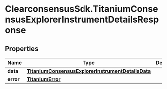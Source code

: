 # ClearconsensusSdk.TitaniumConsensusExplorerInstrumentDetailsResponse

## Properties

Name | Type | Description | Notes
------------ | ------------- | ------------- | -------------
**data** | [**TitaniumConsensusExplorerInstrumentDetailsData**](TitaniumConsensusExplorerInstrumentDetailsData.md) |  | [optional] 
**error** | [**TitaniumError**](TitaniumError.md) |  | [optional] 


